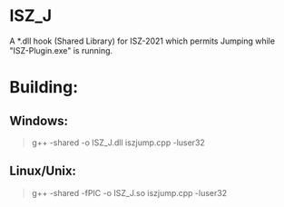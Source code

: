 # ISZ_J
A *.dll hook (Shared Library) for ISZ-2021 which permits Jumping while "ISZ-Plugin.exe" is running.






# Building:
## Windows:
> g++ -shared -o ISZ_J.dll iszjump.cpp -luser32
## Linux/Unix:
> g++ -shared -fPIC -o ISZ_J.so iszjump.cpp -luser32

